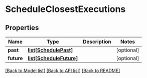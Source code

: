 # ScheduleClosestExecutions

## Properties
Name | Type | Description | Notes
------------ | ------------- | ------------- | -------------
**past** | [**list[SchedulePast]**](SchedulePast.md) |  | [optional] 
**future** | [**list[ScheduleFuture]**](ScheduleFuture.md) |  | [optional] 

[[Back to Model list]](../README.md#documentation-for-models) [[Back to API list]](../README.md#documentation-for-api-endpoints) [[Back to README]](../README.md)

